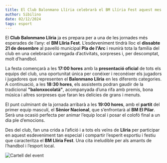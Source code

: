 ```yaml
---
title: El Club Balonmano Llíria celebrarà el BM Llíria Fest aquest mes
author: Sibilino
date: 02/12/2024
tags: esport
---
```


El **Club Balonmano Llíria** ja es prepara per a una de les jornades més esperades de l’any: el **BM Llíria Fest**. L’esdeveniment tindrà lloc el **dissabte 21 de desembre** al pavelló municipal **Pla de l'Arc** i reunirà tota la família del club en una celebració carregada d’activitats, sorpreses i, per descomptat, molt d’handbol.

La festa començarà a les **17:00 hores** amb la **presentació oficial** de tots els equips del club, una oportunitat única per conéixer i reconéixer els jugadors i jugadores que representen el **Balonmano Llíria** en les diferents categories. A continuació, a les **18:30 hores**, els assistents podran gaudir de la tradicional **"balonxocolatà"**, acompanyada d’una rifa amb premis, bona música i altres sorpreses que faran les delícies de grans i menuts.

El punt culminant de la jornada arribarà a les **19:00 hores**, amb el **partit** del primer equip masculí, el **Sènior Nacional**, que s’enfrontarà al **BM El Pilar**. Serà una ocasió perfecta per animar l’equip local i posar el colofó final a un dia ple d’emocions.

Des del club, fan una crida a l’afició i a tots els veïns de **Llíria** per participar en aquest esdeveniment tan especial i compartir l’esperit esportiu i festiu que caracteritza el **BM Llíria Fest**. Una cita ineludible per als amants de l’handbol i l’esport local.

![Cartell del event](/assets/continguts/recursos/2024-02-12-cartell-bmfest-2024.jpg "Informació sobre el BM Fest")

